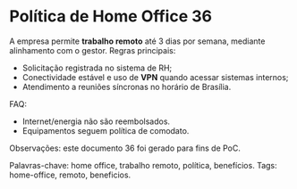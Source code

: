 # Política de Home Office 36

A empresa permite **trabalho remoto** até 3 dias por semana, mediante alinhamento com o gestor.
Regras principais:
- Solicitação registrada no sistema de RH;
- Conectividade estável e uso de **VPN** quando acessar sistemas internos;
- Atendimento a reuniões síncronas no horário de Brasília.

FAQ:
- Internet/energia não são reembolsados.
- Equipamentos seguem política de comodato.

Observações: este documento 36 foi gerado para fins de PoC.

Palavras-chave: home office, trabalho remoto, política, benefícios.
Tags: home-office, remoto, beneficios.
